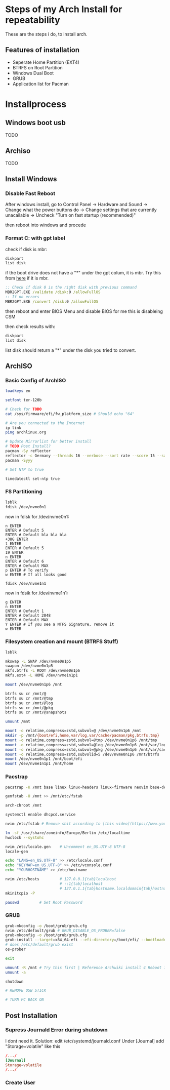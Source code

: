 # Steps of my Arch Install for repeatability
These are the steps i do, to install arch.
## Features of installation
- Seperate Home Partition (EXT4)
- BTRFS on Root Partition
- Windows Dual Boot
- GRUB
- Application list for Pacman
# Installprocess
## Windows boot usb
TODO
## Archiso
TODO

## Install Windows
### Disable Fast Reboot
After windows install, go to
Control Panel -> Hardware and Sound -> Change what the power buttons do -> Change settings that are currently unacailable -> Uncheck "Turn on fast startup (recommended)"

then reboot into windows and procede

### Format C: with gpt label

check if disk is mbr:
```cmd
diskpart
list disk
```
if the boot drive does not have a "*" under the gpt colum, it is mbr.
Try this from [here](https://learn.microsoft.com/en-us/windows/deployment/mbr-to-gpt) if it is mbr.
```cmd
:: Check if disk 0 is the right disk with previous command
MBR2GPT.EXE /validate /disk:0 /allowFullOS
:: If no errors
MBR2GPT.EXE /convert /disk:0 /allowFullOS
```
then reboot and enter BIOS Menu and disable BIOS
for me this is disableing CSM

then check results with:
```cmd
diskpart
list disk
```
list disk should return a "*" under the disk you tried to convert.

## ArchISO

### Basic Config of ArchISO

```bash
loadkeys en

setfont ter-120b

# Check for TODO
cat /sys/firmware/efi/fw_platform_size # Should echo "64"

# Are you connected to the Internet
ip link
ping archlinux.org

# Update Mirrorlist for better install
# TODO Post Install?
pacman -Sy reflector
reflector -c Germany --threads 16 --verbose --sort rate --score 15 --save /etc/pacman.d/mirrorlist
pacman -Syyy

# Set NTP to true

timedatectl set-ntp true
```
### FS Partitioning
```bash
lsblk
fdisk /dev/nvme0n1
```

now in fdisk for /dev/nvme0n1:
```fdisk
n ENTER
ENTER # Default 5
ENTER # Default bla bla bla
+38G ENTER
t ENTER
ENTER # Default 5
19 ENTER
n ENTER
ENTER # Default 6
ENTER # Defualt MAX
p ENTER # To verify
w ENTER # If all looks good
```

```bash
fdisk /dev/nvme1n1
```

now in fdsik for /dev/nvme1n1:
```fdisk
g ENTER
n ENTER
ENTER # Default 1
ENTER # Default 2048
ENTER # Default MAX
Y ENTER # If you see a NTFS Signature, remove it
w ENTER
```
### Filesystem creation and mount (BTRFS Stuff)
```bash
lsblk

mkswap -L SWAP /dev/nvme0n1p5
swapon /dev/nvme0n1p5
mkfs.btrfs -L ROOT /dev/nvme0n1p6
mkfs.ext4 -L HOME /dev/nvme1n1p1

mount /dev/nvme0n1p6 /mnt

btrfs su cr /mnt/@
btrfs su cr /mnt/@tmp
btrfs su cr /mnt/@log
btrfs su cr /mnt/@pkg
btrfs su cr /mnt/@snapshots

umount /mnt

mount -o relatime,compress=zstd,subvol=@ /dev/nvme0n1p6 /mnt
mkdir -p /mnt/{boot/efi,home,var/log,var/cache/pacman/pkg,btrfs,tmp}
mount -o relatime,compress=zstd,subvol=@tmp /dev/nvme0n1p6 /mnt/tmp
mount -o relatime,compress=zstd,subvol=@log /dev/nvme0n1p6 /mnt/var/log
mount -o relatime,compress=zstd,subvol=@pkg /dev/nvme0n1p6 /mnt/var/cache/pacman/pkg
mount -o relatime,compress=zstd,subvolid=5 /dev/nvme0n1p6 /mnt/btrfs
mount /dev/nvme0n1p1 /mnt/boot/efi
mount /dev/nvme1n1p1 /mnt/home 
```
### Pacstrap
```bash
pacstrap -K /mnt base linux linux-headers linux-firmware neovim base-devel bash-completion btrfs-progs dosfstools grub efibootmgr os-prober networkmanager dialog mtools reflector cron ntfs-3g amd-ucode # Use intle-ucode if you have intel dhcpcd

genfstab -U /mnt >> /mnt/etc/fstab

arch-chroot /mnt 

systemctl enable dhcpcd.service

nvim /etc/fstab # Remove shit according to [this video](https://www.youtube.com/watch?v=TKdZiCTh3EM)

ln -sf /usr/share/zoneinfo/Europe/Berlin /etc/localtime
hwclock --systohc

nvim /etc/locale.gen    # Uncomment en_US.UTF-8 UTF-8
locale-gen

echo "LANG=en_US.UTF-8" >> /etc/locale.conf 
echo "KEYMAP=en_US.UTF-8" >> /etc/vconsole.conf 
echo "YOURHOSTNAME" >> /etc/hostname 

nvim /etc/hosts         # 127.0.0.1{tab}localhost
                        # ::1{tab}localhost
                        # 127.0.1.1{tab}hostname.localdomain{tab}hostname
mkinitcpio -P

passwd         # Set Root Password
```
### GRUB
```bash
grub-mkconfig -o /boot/grub/grub.cfg
nvim /etc/default/grub # GRUB_DISABLE_OS_PROBER=false
grub-mkconfig -o /boot/grub/grub.cfg
grub-install --target=x84_64-efi --efi-directory=/boot/efi/ --bootloader-id=GRUB
# does /etc/default/grub exist
os-prober

exit

umount -R /mnt # Try this first | Reference Archwiki install 4 Reboot if a partition is busy
umount -a

shutdown

# REMOVE USB STICK

# TURN PC BACK ON
```
## Post Installation
### Supress Journald Error during shutdown
I dont need it. Solution:
edit /etc/systemd/journald.conf
Under [Journal] add "Storage=volatile" like this
```toml
/.../
[Journal]
Storage=volatile
/.../
```

### Create User
```bash

